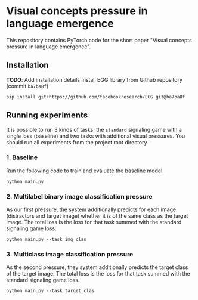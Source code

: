 # Visual concepts pressure in language emergence
This repository contains PyTorch code for the short paper "Visual concepts pressure in language emergence". 

## Installation
**TODO**: Add installation details
Install EGG library from Github repository (commit `ba7ba8f`)
```
pip install git+https://github.com/facebookresearch/EGG.git@ba7ba8f
```
## Running experiments
It is possible to run 3 kinds of tasks: the `standard` signaling game with a single loss (baseline) and two tasks with additional visual pressures. You should run all experiments from the project root directory.
### 1. Baseline
Run the following code to train and evaluate the baseline model.
```
python main.py
```
### 2. Multilabel binary image classification pressure
As our first pressure, the system additionally predicts for each image (distractors and target image) whether it is of the same class as the target image. The total loss is the loss for that task summed with the standard signaling game loss.
```
python main.py --task img_clas
```
### 3. Multiclass image classification pressure
As the second pressure, they system additionally predicts the target class of the target image. The total loss is the loss for that task summed with the standard signaling game loss.
```
python main.py --task target_clas
```
